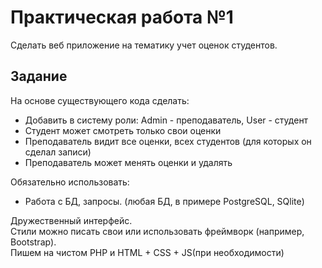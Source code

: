 # Практическая работа №1
Сделать веб приложение на тематику учет оценок студентов.
## Задание 
На основе существующего кода сделать:
* Добавить в систему роли: Admin - преподаватель, User - студент
* Студент может смотреть только свои оценки
* Преподаватель видит все оценки, всех студентов (для которых он сделал записи)
* Преподаватель может менять оценки и удалять

Обязательно использовать:
* Работа с БД, запросы. (любая БД, в примере PostgreSQL, SQlite)

Дружественный интерфейс. \
Стили можно писать свои или использовать фреймворк (например, Bootstrap).\
Пишем на чистом PHP и HTML + CSS + JS(при необходимости)